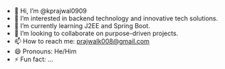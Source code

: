 - 👋 Hi, I’m @kprajwal0909
- 👀 I’m interested in backend technology and innovative tech solutions.
- 🌱 I’m currently learning J2EE and Spring Boot.
- 💞️ I’m looking to collaborate on purpose-driven projects.
- 📫 How to reach me: prajwalk008@gmail.com
- 😄 Pronouns: He/Him
- ⚡ Fun fact: ...

<!---
kprajwal0909/kprajwal0909 is a ✨ special ✨ repository because its `README.md` (this file) appears on your GitHub profile.
You can click the Preview link to take a look at your changes.
--->
